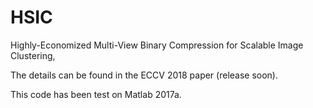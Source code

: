 # HSIC
Highly-Economized Multi-View Binary Compression for Scalable Image Clustering, 

The details can be found in the ECCV 2018 paper (release soon). 

This code has been test on Matlab 2017a.


